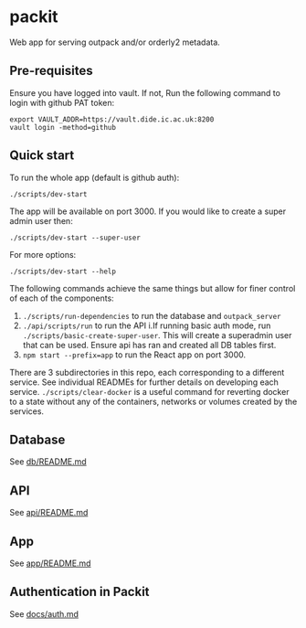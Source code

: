 # packit

Web app for serving outpack and/or orderly2 metadata.

## Pre-requisites

Ensure you have logged into vault. If not, Run the following command to login with github PAT token:

```
export VAULT_ADDR=https://vault.dide.ic.ac.uk:8200
vault login -method=github
```

## Quick start

To run the whole app (default is github auth):

```
./scripts/dev-start
```

The app will be available on port 3000. If you would like to create a super admin user then:

```
./scripts/dev-start --super-user
```

For more options:

```
./scripts/dev-start --help
```

The following commands achieve the same things but allow for finer control of each of the components:

1. `./scripts/run-dependencies` to run the database and `outpack_server`
2. `./api/scripts/run` to run the API
   i.If running basic auth mode, run `./scripts/basic-create-super-user`. This will create a superadmin user that can be used. Ensure api has ran and created all DB tables first.
3. `npm start --prefix=app` to run the React app on port 3000.

There are 3 subdirectories in this repo, each corresponding to a different service.
See individual READMEs for further details on developing each service.
`./scripts/clear-docker` is a useful command for reverting docker to a state without any of the containers, networks or volumes created by the services.

## Database

See [db/README.md](https://github.com/mrc-ide/packit/blob/main/db/README.md)

## API

See [api/README.md](https://github.com/mrc-ide/packit/blob/main/api/README.md)

## App

See [app/README.md](https://github.com/mrc-ide/packit/blob/main/app/README.md)

## Authentication in Packit

See [docs/auth.md](docs/auth.md)
